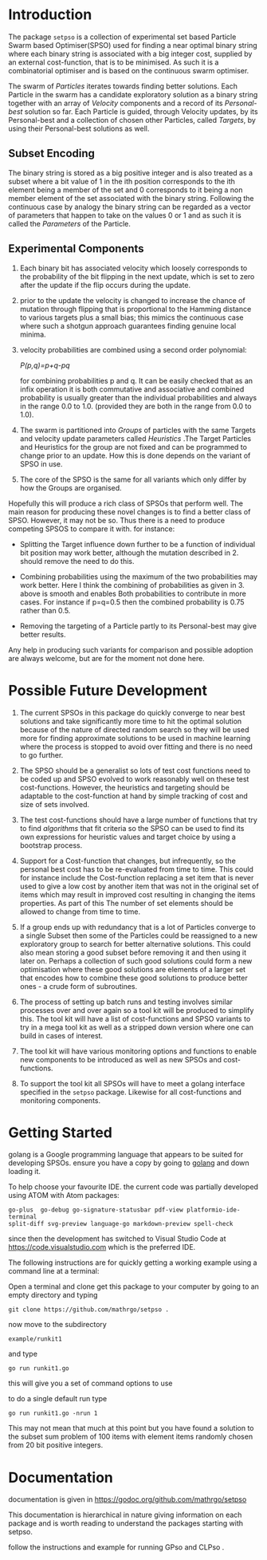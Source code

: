 Introduction
============
The package `setpso` is a collection of experimental set based  Particle Swarm based Optimiser(SPSO) used for finding a near optimal
binary string where each binary string is associated with a big integer cost, supplied by an external cost-function, that is to be minimised. As such it is a combinatorial optimiser and is based on the continuous swarm optimiser.

The swarm of _Particles_ iterates towards finding better solutions. Each Particle in the swarm has a candidate exploratory solution as a binary string together with an array of _Velocity_ components and a record of its _Personal-best_ solution so far. Each Particle is guided, through Velocity updates, by its Personal-best and a collection of chosen other Particles, called _Targets_, by using their Personal-best solutions as well.  

Subset Encoding
-----------
The binary string is stored as a big positive integer and is also treated as
a subset where a bit value of 1 in the ith position corresponds to the ith element being a member of the set
and 0 corresponds to it being a non member element of the set associated with the binary string. Following the continuous case by analogy the binary string can be regarded as a vector of parameters that happen to take on the values 0 or 1 and as such it is called the _Parameters_ of the Particle.

Experimental Components
-----------------------
1. Each binary bit has associated velocity which loosely corresponds to the
probability of the bit flipping in the next update, which is set to zero after the update if the flip occurs during the update.

2. prior to the update the velocity is changed to increase the chance of mutation through flipping that is proportional to the Hamming distance to various targets plus a small bias; this mimics the continuous case where such a shotgun approach guarantees finding genuine local minima.

3. velocity probabilities are combined using a second order polynomial:

    _P(p,q)=p+q-pq_

   for combining probabilities p and q. It can be easily checked that as an
   infix operation it is both commutative and associative and combined
   probability is usually greater than the individual probabilities and always in the range 0.0 to 1.0.
   (provided they are both in the range from 0.0 to 1.0).  



4. The swarm is partitioned into _Groups_ of particles with the same Targets and
velocity update parameters called _Heuristics_ .The Target Particles and
Heuristics for the group are not fixed and can be programmed to change prior to
an update. How this is done depends on the variant of SPSO in use.

5. The core of the SPSO is the same for all variants which only differ by how the
Groups are organised.

Hopefully this will produce a rich class of SPSOs that perform well. The main
reason for producing these novel changes is to find a better class of SPSO.
However, it may not be so. Thus there is a need to produce competing SPSOS to
compare it with. for instance:

* Splitting the Target influence down further to be a function of individual bit
position may work better, although the mutation described in 2. should remove
the need to do this.

* Combining probabilities using the maximum of the two probabilities may work
better. Here I think the combining of probabilities as given in 3. above is
smooth and enables Both probabilities to contribute in more cases. For instance
if p=q=0.5 then the combined probability is 0.75 rather than 0.5.

* Removing the targeting of a Particle partly to its Personal-best may give better
results.

Any help in producing such variants for comparison and possible adoption are always welcome, but are for the moment not done here.

Possible Future Development
===========================

1. The current SPSOs in this package do quickly converge to near best solutions and
take significantly more time to hit the optimal solution because of the nature
of directed random search so they will be used more for finding approximate
solutions to be used in machine learning where the process is stopped to avoid
over fitting and there is no need to go further.

2. The SPSO should be a generalist so lots of test cost functions need to be coded
up and SPSO evolved to work reasonably well on these test cost-functions.
However, the heuristics and targeting should be adaptable to the cost-function
at hand by simple tracking of cost and size of sets involved.

3. The test cost-functions should have a large number of functions that try to find
_algorithms_ that fit criteria so the SPSO can be used to find its own
expressions for heuristic values and target choice by using a bootstrap process.

4. Support for a Cost-function  that changes, but infrequently, so the personal
best cost has to be  re-evaluated from time to time. This could for instance
include the Cost-function replacing a set item  that is never used to give a low
cost by another item that was not in the original set of items which may
result in improved cost resulting in changing the items properties. As part of this
The number of set elements should be allowed to change from time to time.

5. If a group ends up with redundancy that is a lot of Particles converge to a
single Subset then some of the Particles could be reassigned to a new
exploratory group to search for better alternative solutions. This could also
mean storing a good subset before removing it and then using it later on.
Perhaps a collection of such good solutions could form a new optimisation where
these good solutions are elements of a larger set that encodes how to combine
these good solutions to produce better ones - a crude form of subroutines.  


6. The process of setting up batch runs and testing involves similar processes over
and over again so a tool kit will be produced to simplify this. The tool kit will
have a list of cost-functions and SPSO variants to try in a mega tool kit as well
as a stripped down version where one can build in cases of interest.

7. The tool kit will have various monitoring options and functions to enable new
components to be introduced as well as new SPSOs and cost-functions.

8. To support the tool kit all SPSOs will have to meet a golang interface specified
in the `setpso` package. Likewise for all cost-functions and monitoring
components.    

Getting Started
===============
golang is a Google programming language that appears to be suited for developing
SPSOs. ensure you have a copy by going to [golang](https://golang.org) and down
loading it. 

To help choose your favourite IDE. the current code was partially developed using ATOM with Atom packages:

    go-plus  go-debug go-signature-statusbar pdf-view platformio-ide-terminal
    split-diff svg-preview language-go markdown-preview spell-check

since then the development has switched to Visual Studio Code at https://code.visualstudio.com  which is the preferred IDE.

The following instructions are for quickly getting a working example using a command line at a terminal: 

Open a terminal and clone get this package to your computer by going to an empty directory and typing 

    git clone https://github.com/mathrgo/setpso .

now move to the subdirectory

    example/runkit1

and type

    go run runkit1.go

this will give you a set of command options to use

to do a single default run type

    go run runkit1.go -nrun 1

This may not mean that much at this point but you have  found a solution to the subset sum problem of 100 items with element items randomly chosen from 20 bit positive integers.

Documentation
=============
documentation is given in https://godoc.org/github.com/mathrgo/setpso

This documentation is hierarchical in nature giving information on each package and is worth reading to understand the packages starting with setpso.
 
follow the instructions and example for running GPso and CLPso .


